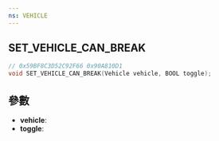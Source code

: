 ```yaml
---
ns: VEHICLE
---
```

## SET_VEHICLE_CAN_BREAK

```c
// 0x59BF8C3D52C92F66 0x90A810D1
void SET_VEHICLE_CAN_BREAK(Vehicle vehicle, BOOL toggle);
```


## 參數
* **vehicle**: 
* **toggle**: 

